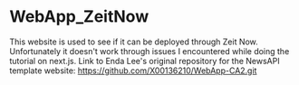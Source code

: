 # WebApp_ZeitNow
This website is used to see if it can be deployed through Zeit Now. Unfortunately it doesn't work through issues I encountered while doing the tutorial on next.js. Link to Enda Lee's original repository for the NewsAPI template website: https://github.com/X00136210/WebApp-CA2.git
